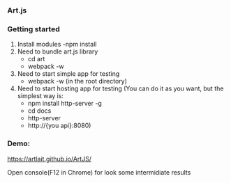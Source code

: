 ### Art.js

### Getting started

1) Install modules
    -npm install
2) Need to bundle art.js library
    - cd art
    - webpack -w
3) Need to start simple app for testing
   - webpack -w (in the root directory)
4) Need to start hosting app for testing
    (You can do it as you want, but the simplest way is:
    - npm install http-server -g
    - cd docs
    - http-server
    - http://{you api}:8080)

### Demo:

https://artlait.github.io/ArtJS/

Open console(F12 in Chrome) for look some intermidiate results
